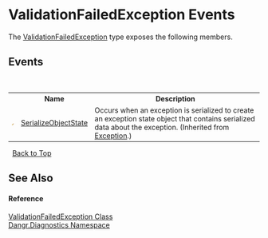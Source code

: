 # ValidationFailedException Events
 

The <a href="T_Dangr_Diagnostics_ValidationFailedException">ValidationFailedException</a> type exposes the following members.


## Events
&nbsp;<table><tr><th></th><th>Name</th><th>Description</th></tr><tr><td>![Protected event](media/protevent.gif "Protected event")</td><td><a href="http://msdn2.microsoft.com/en-us/library/ee332915" target="_blank">SerializeObjectState</a></td><td>
Occurs when an exception is serialized to create an exception state object that contains serialized data about the exception.
 (Inherited from <a href="http://msdn2.microsoft.com/en-us/library/c18k6c59" target="_blank">Exception</a>.)</td></tr></table>&nbsp;
<a href="#validationfailedexception-events">Back to Top</a>

## See Also


#### Reference
<a href="T_Dangr_Diagnostics_ValidationFailedException">ValidationFailedException Class</a><br /><a href="N_Dangr_Diagnostics">Dangr.Diagnostics Namespace</a><br />